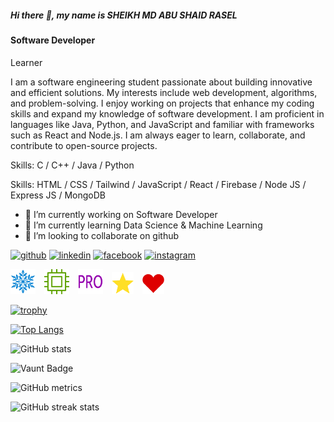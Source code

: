 

##### Hi there 👋, my name is SHEIKH MD ABU SHAID RASEL

#### Software Developer


Learner

I am a software engineering student passionate about building innovative and efficient solutions. My interests include web development, algorithms, and problem-solving. I enjoy working on projects that enhance my coding skills and expand my knowledge of software development. I am proficient in languages like Java, Python, and JavaScript and familiar with frameworks such as React and Node.js. I am always eager to learn, collaborate, and contribute to open-source projects.

Skills: C / C++ / Java / Python

Skills: HTML / CSS / Tailwind / JavaScript / React / Firebase / Node JS / Express JS / MongoDB

- 🔭 I’m currently working on Software Developer 
- 🌱 I’m currently learning Data Science & Machine Learning 
- 👯 I’m looking to collaborate on github 


[<img src='https://cdn.jsdelivr.net/npm/simple-icons@3.0.1/icons/github.svg' alt='github' height='40'>](https://github.com/sheikhrasel35)  [<img src='https://cdn.jsdelivr.net/npm/simple-icons@3.0.1/icons/linkedin.svg' alt='linkedin' height='40'>](https://www.linkedin.com/in/https://www.linkedin.com/in/sheikh-md-abu-shaid-rasel//)  [<img src='https://cdn.jsdelivr.net/npm/simple-icons@3.0.1/icons/facebook.svg' alt='facebook' height='40'>](https://www.facebook.com/https://web.facebook.com/SheikhRasel2004/about)  [<img src='https://cdn.jsdelivr.net/npm/simple-icons@3.0.1/icons/instagram.svg' alt='instagram' height='40'>](https://www.instagram.com/https://www.instagram.com/sheikh__rasel___//)  

<a href='https://archiveprogram.github.com/'><img src='https://raw.githubusercontent.com/acervenky/animated-github-badges/master/assets/acbadge.gif' width='40' height='40'></a> <a href='https://docs.github.com/en/developers'><img src='https://raw.githubusercontent.com/acervenky/animated-github-badges/master/assets/devbadge.gif' width='40' height='40'></a> <a href='https://github.com/pricing'><img src='https://raw.githubusercontent.com/acervenky/animated-github-badges/master/assets/pro.gif' width='40' height='40'></a> <a href='https://stars.github.com/'><img src='https://raw.githubusercontent.com/acervenky/animated-github-badges/master/assets/starbadge.gif' width='35' height='35'></a> <a href='https://docs.github.com/en/github/supporting-the-open-source-community-with-github-sponsors'><img src='https://raw.githubusercontent.com/acervenky/animated-github-badges/master/assets/sponsorbadge.gif' width='35' height='35'></a> 

[![trophy](https://github-profile-trophy.vercel.app/?username=sheikhrasel35)](https://github.com/ryo-ma/github-profile-trophy)

[![Top Langs](https://github-readme-stats.vercel.app/api/top-langs/?username=sheikhrasel35)](https://github.com/anuraghazra/github-readme-stats)

![GitHub stats](https://github-readme-stats.vercel.app/api?username=sheikhrasel35&show_icons=true&count_private=true)  

![Vaunt Badge](https://api.vaunt.dev/v1/github/entities/sheikhrasel35/contributions?format=svg&private=true)  

![GitHub metrics](https://metrics.lecoq.io/sheikhrasel35)  

![GitHub streak stats](https://streak-stats.demolab.com/?user=sheikhrasel35)  

